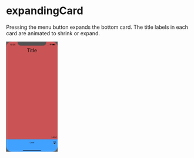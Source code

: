 # expandingCard

Pressing the menu button expands the bottom card. The title labels in each card are animated to shrink or expand.

<img src="expandingCardAnim.gif" height=300 width=140/>
